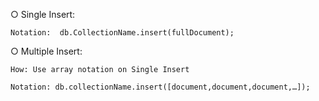 ○ Single Insert:

    Notation:  db.CollectionName.insert(fullDocument);

○ Multiple Insert:

    How: Use array notation on Single Insert

    Notation: db.collectionName.insert([document,document,document,…]);
